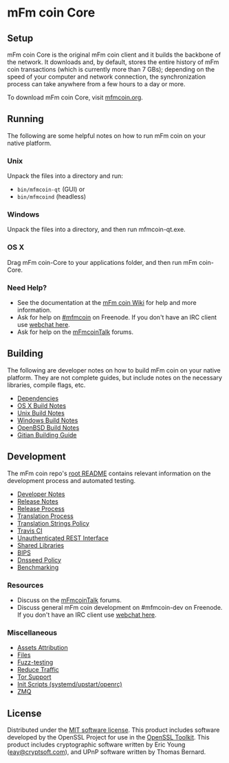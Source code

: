 mFm coin Core
=============

Setup
---------------------
mFm coin Core is the original mFm coin client and it builds the backbone of the network. It downloads and, by default, stores the entire history of mFm coin transactions (which is currently more than 7 GBs); depending on the speed of your computer and network connection, the synchronization process can take anywhere from a few hours to a day or more.

To download mFm coin Core, visit [mfmcoin.org](https://mfmcoin.org).

Running
---------------------
The following are some helpful notes on how to run mFm coin on your native platform.

### Unix

Unpack the files into a directory and run:

- `bin/mfmcoin-qt` (GUI) or
- `bin/mfmcoind` (headless)

### Windows

Unpack the files into a directory, and then run mfmcoin-qt.exe.

### OS X

Drag mFm coin-Core to your applications folder, and then run mFm coin-Core.

### Need Help?

* See the documentation at the [mFm coin Wiki](https://mfmcoin.info/)
for help and more information.
* Ask for help on [#mfmcoin](http://webchat.freenode.net?channels=mfmcoin) on Freenode. If you don't have an IRC client use [webchat here](http://webchat.freenode.net?channels=mfmcoin).
* Ask for help on the [mFmcoinTalk](https://mfmcointalk.io/) forums.

Building
---------------------
The following are developer notes on how to build mFm coin on your native platform. They are not complete guides, but include notes on the necessary libraries, compile flags, etc.

- [Dependencies](dependencies.md)
- [OS X Build Notes](build-osx.md)
- [Unix Build Notes](build-unix.md)
- [Windows Build Notes](build-windows.md)
- [OpenBSD Build Notes](build-openbsd.md)
- [Gitian Building Guide](gitian-building.md)

Development
---------------------
The mFm coin repo's [root README](/README.md) contains relevant information on the development process and automated testing.

- [Developer Notes](developer-notes.md)
- [Release Notes](release-notes.md)
- [Release Process](release-process.md)
- [Translation Process](translation_process.md)
- [Translation Strings Policy](translation_strings_policy.md)
- [Travis CI](travis-ci.md)
- [Unauthenticated REST Interface](REST-interface.md)
- [Shared Libraries](shared-libraries.md)
- [BIPS](bips.md)
- [Dnsseed Policy](dnsseed-policy.md)
- [Benchmarking](benchmarking.md)

### Resources
* Discuss on the [mFmcoinTalk](https://mfmcointalk.io/) forums.
* Discuss general mFm coin development on #mfmcoin-dev on Freenode. If you don't have an IRC client use [webchat here](http://webchat.freenode.net/?channels=mfmcoin-dev).

### Miscellaneous
- [Assets Attribution](assets-attribution.md)
- [Files](files.md)
- [Fuzz-testing](fuzzing.md)
- [Reduce Traffic](reduce-traffic.md)
- [Tor Support](tor.md)
- [Init Scripts (systemd/upstart/openrc)](init.md)
- [ZMQ](zmq.md)

License
---------------------
Distributed under the [MIT software license](/COPYING).
This product includes software developed by the OpenSSL Project for use in the [OpenSSL Toolkit](https://www.openssl.org/). This product includes
cryptographic software written by Eric Young ([eay@cryptsoft.com](mailto:eay@cryptsoft.com)), and UPnP software written by Thomas Bernard.
